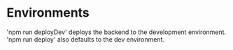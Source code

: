 # Environments

'npm run deployDev' deploys the backend to the development environment.
'npm run deploy' also defaults to the dev environment.

